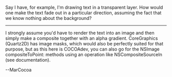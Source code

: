 Say I have, for example, I'm drawing text in a transparent layer. How would one make the text fade out in a particular direction, assuming the fact that we know nothing about the background?

----
I strongly assume you'd have to render the text into an image and then simply make a composite together with an alpha gradient. CoreGraphics (Quartz2D) has image masks, which would also be perfectly suited for that purpose, but as this here is COCOAdev, you can also go for the NSImage compositeToPoint: methods using an operation like NSCompositeSourceIn (see documentation).

--MarCocoa
